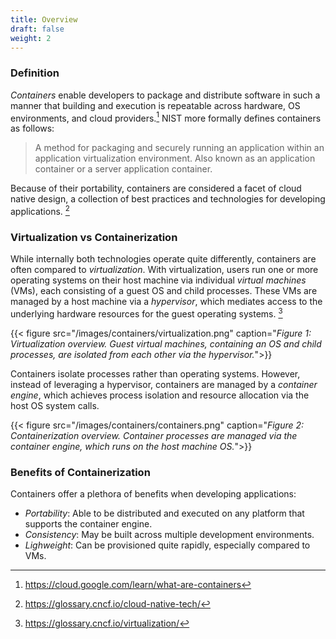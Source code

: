 ```yaml
---
title: Overview
draft: false
weight: 2
---
```


### Definition

_Containers_ enable developers to package and distribute software in such a manner that building and execution is repeatable across hardware, OS environments, and cloud providers.[^1] NIST more formally defines containers as follows:

> A method for packaging and securely running an application within an application virtualization environment. Also known as an application container or a server application container.

Because of their portability, containers are considered a facet of cloud native design, a collection of best practices and technologies for developing applications. [^2]

### Virtualization vs Containerization

While internally both technologies operate quite differently, containers are often compared to _virtualization_. With virtualization, users run one or more operating systems on their host machine via individual _virtual machines_ (VMs), each consisting of a guest OS and child processes. These VMs are managed by a host machine via a _hypervisor_, which mediates access to the underlying hardware resources for the guest operating systems. [^3]

{{< figure src="/images/containers/virtualization.png" caption="_Figure 1: Virtualization overview. Guest virtual machines, containing an OS and child processes, are isolated from each other via the hypervisor._">}}

Containers isolate processes rather than operating systems. However, instead of leveraging a hypervisor, containers are managed by a _container engine_, which achieves process isolation and resource allocation via the host OS system calls.

{{< figure src="/images/containers/containers.png" caption="_Figure 2: Containerization overview. Container processes are managed via the container engine, which runs on the host machine OS._">}}

### Benefits of Containerization

Containers offer a plethora of benefits when developing applications:

- _Portability_: Able to be distributed and executed on any platform that supports the container engine.
- _Consistency_: May be built across multiple development environments.
- _Lighweight_: Can be provisioned quite rapidly, especially compared to VMs.

[^1]: https://cloud.google.com/learn/what-are-containers
[^2]: https://glossary.cncf.io/cloud-native-tech/
[^3]: https://glossary.cncf.io/virtualization/
